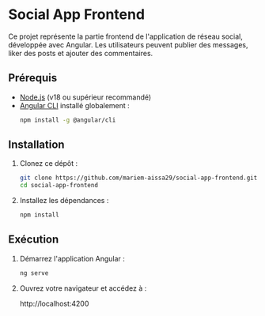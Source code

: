 # Social App Frontend

Ce projet représente la partie frontend de l'application de réseau social, développée avec Angular. Les utilisateurs peuvent publier des messages, liker des posts et ajouter des commentaires.

## **Prérequis**
- [Node.js](https://nodejs.org) (v18 ou supérieur recommandé)
- [Angular CLI](https://angular.io/cli) installé globalement :
  ```bash
  npm install -g @angular/cli

## Installation
1. Clonez ce dépôt :
    ```bash
    git clone https://github.com/mariem-aissa29/social-app-frontend.git
    cd social-app-frontend

2. Installez les dépendances :
    ```bash
    npm install


## Exécution
1. Démarrez l'application Angular :
    ```bash
    ng serve

2. Ouvrez votre navigateur et accédez à :

    http://localhost:4200